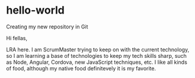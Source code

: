 # hello-world
Creating my new repository in Git

Hi fellas,

LRA here. I am ScrumMaster trying to keep on with the current technology, so I am learning a base of technologies to keep my tech skills sharp, such as Node, Angular, Cordova, new JavaScript techniques, etc.
I like all kinds of food, although my native food definitevely it is my favorite.
